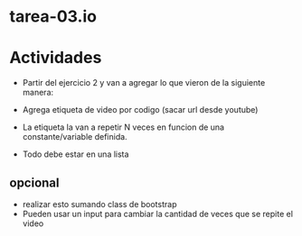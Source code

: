 # tarea-03.io

# Actividades

* Partir del ejercicio 2 y van a agregar lo que vieron de la siguiente manera:

* Agrega etiqueta de video por codigo (sacar url desde youtube)
* La etiqueta la van a repetir N veces en funcion de una constante/variable definida.
* Todo debe estar en una lista

## opcional

* realizar esto sumando class de bootstrap
* Pueden usar un input para cambiar la cantidad de veces que se repite el video
